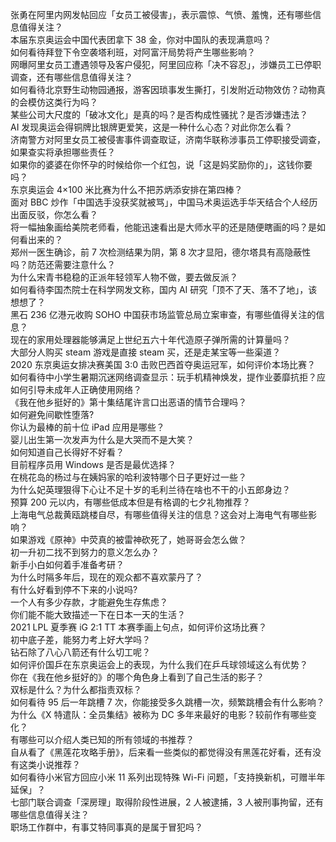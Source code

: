 张勇在阿里内网发帖回应「女员工被侵害」，表示震惊、气愤、羞愧，还有哪些信息值得关注？  
本届东京奥运会中国代表团拿下 38 金，你对中国队的表现满意吗？  
如何看待拜登下令空袭塔利班，对阿富汗局势将产生哪些影响？  
网曝阿里女员工遭遇领导及客户侵犯，阿里回应称「决不容忍」，涉嫌员工已停职调查，还有哪些信息值得关注？  
如何看待北京野生动物园通报，游客因琐事发生撕打，引发附近动物效仿？动物真的会模仿这类行为吗？  
某些公司大尺度的「破冰文化」是真的吗？是否构成性骚扰？是否涉嫌违法？  
AI 发现奥运会得铜牌比银牌更爱笑，这是一种什么心态？对此你怎么看？  
济南警方对阿里女员工被侵害事件调查取证，济南华联称涉事员工停职接受调查，如果查实将承担哪些责任？  
如果你的婆婆在你怀孕的时候给你一个红包，说「这是妈奖励你的」，这钱你要吗？  
东京奥运会 4×100 米比赛为什么不把苏炳添安排在第四棒？  
面对 BBC 炒作「中国选手没获奖就被骂」，中国马术奥运选手华天结合个人经历出面反驳，你怎么看？  
将一幅抽象画给美院老师看，他能迅速看出是大师水平的还是随便瞎画的吗？是如何看出来的？  
郑州一医生确诊，前 7 次检测结果为阴，第 8 次才显阳，德尔塔具有高隐蔽性吗？防范还需要注意什么？  
为什么宋青书稳稳的正派年轻领军人物不做，要去做反派？  
如何看待李国杰院士在科学网发文称，国内 AI 研究「顶不了天、落不了地」，该想想了？  
黑石 236 亿港元收购 SOHO 中国获市场监管总局立案审查，有哪些值得关注的信息？  
现在的家用处理器能够满足上世纪五六十年代造原子弹所需的计算量吗？  
大部分人购买 steam 游戏是直接 steam 买，还是走某宝等一些渠道？  
2020 东京奥运女排决赛美国 3:0 击败巴西首夺奥运冠军，如何评价本场比赛？  
如何看待中小学生暑期沉迷网络调查显示：玩手机精神焕发，提作业萎靡抗拒？应如何引导未成年人正确使用网络？  
《我在他乡挺好的》第十集结尾许言口出恶语的情节合理吗？  
如何避免间歇性堕落?  
你认为最棒的前十位 iPad 应用是哪些？  
婴儿出生第一次发声为什么是大哭而不是大笑？  
如何知道自己长得好不好看？  
目前程序员用 Windows 是否是最优选择？  
在桃花岛的杨过与在姨妈家的哈利波特哪个日子更好过一些？  
为什么妃英理狠得下心让不足十岁的毛利兰待在啥也不干的小五郎身边？  
预算 200 元以内，有哪些低成本但是有格调的七夕礼物推荐？  
上海电气总裁黄瓯跳楼自尽，有哪些值得关注的信息？这会对上海电气有哪些影响？  
如果游戏《原神》中荧真的被雷神砍死了，她哥哥会怎么做？  
初一升初二找不到努力的意义怎么办？  
新手小白如何着手准备考研？  
为什么时隔多年后，现在的观众都不喜欢蒙丹了？  
有什么好看到停不下来的小说吗?  
一个人有多少存款，才能避免生存焦虑？  
你们能不能大致描述一下在日本一天的生活？  
2021 LPL 夏季赛 iG 2:1 TT 本赛季画上句点，如何评价这场比赛？  
初中底子差，能努力考上好大学吗？  
钻石除了八心八箭还有什么切工呢？  
如何评价国乒在东京奥运会上的表现，为什么我们在乒乓球领域这么有优势？  
你在《我在他乡挺好的》的哪个角色身上看到了自己生活的影子？  
双标是什么？为什么都指责双标？  
如何看待 95 后一年跳槽 7 次，你能接受多久跳槽一次，频繁跳槽会有什么影响？  
为什么《X 特遣队：全员集结》被称为 DC 多年来最好的电影？较前作有哪些变化？  
有哪些可以介绍人类已知的所有领域的书推荐？  
自从看了《黑莲花攻略手册》，后来看一些类似的都觉得没有黑莲花好看，还有没有这类小说推荐？  
如何看待小米官方回应小米 11 系列出现特殊 Wi-Fi 问题，「支持换新机，可赠半年延保」？  
七部门联合调查「深房理」取得阶段性进展，2 人被逮捕，3 人被刑事拘留，还有哪些信息值得关注？  
职场工作群中，有事艾特同事真的是属于冒犯吗？  
